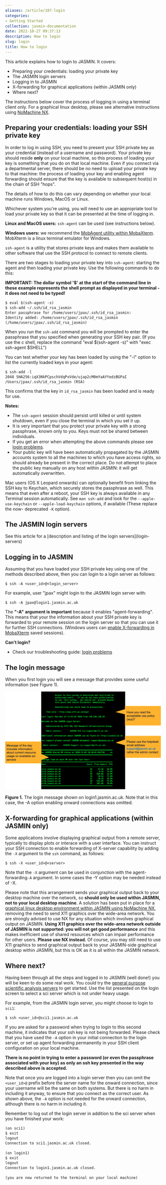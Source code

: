 ```yaml
---
aliases: /article/187-login
categories:
- Getting Started
collection: jasmin-documentation
date: 2022-10-27 09:37:13
description: How to login
slug: login
title: How to login
---
```


This article explains how to login to JASMIN. It covers:

  * Preparing your credentials: loading your private key
  * The JASMIN login servers
  * Logging in to JASMIN
  * X-forwarding for graphical applications (within JASMIN only)
  * Where next?

The instructions below cover the process of logging in using a terminal client
only. For a graphical linux desktop, please see alternative instructions using
[NoMachine NX](graphical-linux-desktop-access-using-nx).

## Preparing your credentials: loading your SSH private key

In order to log in using SSH, you need to present your SSH private key as your
credential (instead of a username and password). Your private key should
reside **only** on your local machine, so this process of loading your key is
something that you do on that local machine. Even if you connect via a
departmental server, there should be no need to upload your private key to
that machine: the process of loading your key and enabling agent forwarding
should ensure that the key is available to subsequent host(s) in the chain of
SSH "hops".

The details of how to do this can vary depending on whether your local machine
runs Windows, MacOS or Linux.

Whichever system you're using, you will need to use an appropriate tool to
load your private key so that it can be presented at the time of logging in.

**Linux and MacOS users:** `ssh-agent` can be used (see instructions below).

**Windows users:** we recommend the [MobAgent utility within
MobaXterm](mobaxterm). MobXterm is a linux terminal emulator for Windows.

`ssh-agent` is a utility that stores private keys and makes them available to
other software that use the SSH protocol to connect to remote clients.

There are two stages to loading your private key into `ssh-agent`: starting
the agent and then loading your private key. Use the following commands to do
this:

**IMPORTANT: The dollar symbol '$' at the start of the command line in these
example represents the shell prompt as displayed in your terminal - it does
not need to be typed!**

    
    
    $ eval $(ssh-agent -s)
    $ ssh-add ~/.ssh/id_rsa_jasmin
    Enter passphrase for /home/users/jpax/.ssh/id_rsa_jasmin:
    Identity added: /home/users/jpax/.ssh/id_rsa_jasmin (/home/users/jpax/.ssh/id_rsa_jasmin)
    

When you run the `ssh-add` command you will be prompted to enter the
passphrase that you specified when generating your SSH key pair. (If you use
the c shell, replace the command "eval $(ssh-agent -s)" with "exec ssh-agent
$SHELL")

You can test whether your key has been loaded by using the "-l" option to list
the currently loaded keys in your agent:

    
    
    $ ssh-add -l
    2048 SHA256:iqX3NkPCpschVdqPxVde/ujap2cM0mYaAYYedzBGPaI /Users/jpax/.ssh/id_rsa_jasmin (RSA)
    

This confirms that the key in `id_rsa_jasmin` has been loaded and is ready for
use.

**Notes:**

  * The `ssh-agent` session should persist until killed or until system shutdown, even if you close the terminal in which you set it up.
  * It is very important that you protect your private key with a strong passphrase, known only to you. Keys must not be shared between individuals.
  * If you get an error when attempting the above commands please see [login problems](login-problems).
  * Your public key will have been automatically propagated by the JASMIN accounts system to all the machines to which you have access rights, so should already be present in the correct place. Do not attempt to place the public key manually on any host within JASMIN: it will get automatically overwritten.

Mac users (OS X Leopard onwards) can optionally benefit from linking the SSH
key to Keychain, which securely stores the passphrase as well. This means that
even after a reboot, your SSH key is always available in any Terminal session
automatically. See `man ssh-add` and look for the `--apple-use-keychain` or
`--apple-load-keychain` options, if available (These replace the now-
deprecated `-K` option).

## The JASMIN login servers

See this article for a [description and listing of the login servers](login-
servers)

## Logging in to JASMIN

Assuming that you have loaded your SSH private key using one of the methods
described above, then you can login to a login server as follows:

    
    
    $ ssh -A <user_id>@<login_server>
    

For example, user "jpax" might login to the JASMIN login server with:

    
    
    $ ssh -A jpax@login1.jasmin.ac.uk
    

The **"-A"** **argument is important** because it enables "agent-forwarding".
This means that your the information about your SSH private key is forwarded
to your remote session on the login server so that you can use it for further
SSH connections. (Windows users can [enable X-forwarding in
MobaXterm](https://mobaxterm.mobatek.net/documentation.html#4_1_6) saved
sessions).

**Can't login?**

  * Check our troubleshooting guide: [login problems](login-problems)

## The login message

When you first login you will see a message that provides some useful
information (see Figure 1).

![](file-dKz1hO4aLb.png)

**Figure 1.** The login message shown on login1.jasmin.ac.uk. Note that in
this case, the -A option enabling onward connections was omitted.

## X-forwarding for graphical applications (within JASMIN only)

Some applications involve displaying graphical output from a remote server,
typically to display plots or interace with a user interface. You can instruct
your SSH connection to enable forwarding of X-server capability by adding the
`-X` argument to the `ssh` command, as follows:

    
    
    $ ssh -X <user_id>@<server>
    

Note that the `-X` argument can be used in conjunction with the agent-
forwarding`-A` argument. In some cases the -Y option may be needed instead of
-X.

Please note that this arrangement sends your graphical output back to your
desktop machine over the network, so **should only be used within JASMIN, not
to your local desktop machine**. A solution has been put in place for a
[graphical linux desktop environment within JASMIN using NoMachine
NX](graphical-linux-desktop-access-using-nx), removing the need to send X11
graphics over the wide-area network. You are strongly advised to use NX for
any situation which involves graphical output on JASMIN. **Using X11 graphics
over the wide-area network outside of JASMIN is not supported: you will not
get good performance** and this makes inefficient use of shared resources
which can impair performance for other users. **Please use NX instead.** Of
course, you may still need to use X11 graphics to send graphical output back
to your JASMIN-side graphical desktop within JASMIN, but this is OK as it is
all within the JASMIN network.

## Where next?

Having been through all the steps and logged in to JASMIN (well done!) you
will be keen to do some real work. You could try the [general purpose
scientific analysis servers](sci-servers) to get started. Use the list
presented on the login screen to select a sci server which is not under heavy
usage.

For example, from the JASMIN login server, you might choose to login to
`sci1`:

    
    
    $ ssh <user_id>@sci1.jasmin.ac.uk
    

If you are asked for a password when trying to login to this second machine,
it indicates that your ssh key is not being forwarded. Please check that you
have used the `-A` option in your initial connection to the login server, or
set up agent forwarding permanently in your SSH client configuration on your
local machine.

**There is no point in trying to enter a password (or even the passphrase
associated with your key) as only an ssh key presented in the way described
above is accepted.**

Note that once you are logged into a login server then you can omit the
`<user_id>@` prefix before the server name for the onward connection, since
your username will be the same on both systems. But there is no harm in
including it anyway, to ensure that you connect as the correct user. As shown
above, the `-A` option is not needed for the onward connection, although there
is no harm in including it.

Remember to log out of the login server in addition to the sci server when you
have finished your work:

    
    
    (on sci1)
    $ exit
    logout
    Connection to sci1.jasmin.ac.uk closed.
    
    (on login1)
    $ exit
    logout
    Connection to login1.jasmin.ac.uk closed.
    
    (you are now returned to the terminal on your local machine)
    


